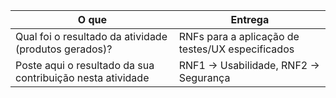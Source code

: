 
|O que| Entrega |
|--|--|
| Qual foi o resultado da atividade (produtos gerados)? |RNFs para a aplicação de testes/UX especificados|
| Poste aqui o resultado da sua contribuição nesta atividade |RNF1 -> Usabilidade, RNF2 -> Segurança|

